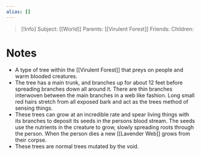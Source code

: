```yaml
---
alias: []
---
```

> [!Info]
> Subject: [[World]]
> Parents: [[Virulent Forest]]
> Friends: 
> Children: 


# Notes
- A type of tree within the [[Virulent Forest]] that preys on people and warm blooded creatures.
- The tree has a main trunk, and branches up for about 12 feet before spreading branches down all around it. There are thin branches interwoven between the main branches in a web like fashion. Long small red hairs stretch from all exposed bark and act as the trees method of sensing things.
- These trees can grow at an incredible rate and spear living things with its branches to deposit its seeds in the persons blood stream. The seeds use the nutrients in the creature to grow, slowly spreading roots through the person. When the person dies a new [[Lavender Web]] grows from their corpse.
- These trees are normal trees mutated by the void.